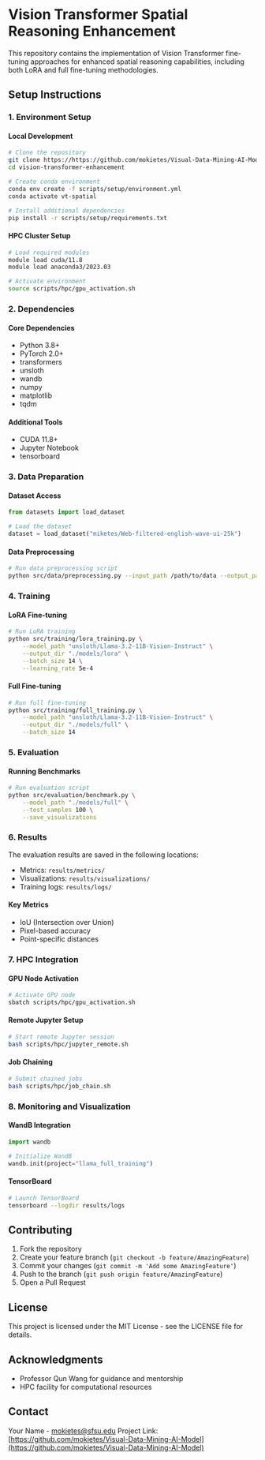 # Vision Transformer Spatial Reasoning Enhancement

This repository contains the implementation of Vision Transformer fine-tuning approaches for enhanced spatial reasoning capabilities, including both LoRA and full fine-tuning methodologies.

## Setup Instructions

### 1. Environment Setup

#### Local Development
```bash
# Clone the repository
git clone https://https://github.com/mokietes/Visual-Data-Mining-AI-Model.git
cd vision-transformer-enhancement

# Create conda environment
conda env create -f scripts/setup/environment.yml
conda activate vt-spatial

# Install additional dependencies
pip install -r scripts/setup/requirements.txt
```

#### HPC Cluster Setup
```bash
# Load required modules
module load cuda/11.8
module load anaconda3/2023.03

# Activate environment
source scripts/hpc/gpu_activation.sh
```

### 2. Dependencies

#### Core Dependencies
- Python 3.8+
- PyTorch 2.0+
- transformers
- unsloth
- wandb
- numpy
- matplotlib
- tqdm

#### Additional Tools
- CUDA 11.8+
- Jupyter Notebook
- tensorboard

### 3. Data Preparation

#### Dataset Access
```python
from datasets import load_dataset

# Load the dataset
dataset = load_dataset("miketes/Web-filtered-english-wave-ui-25k")
```

#### Data Preprocessing
```bash
# Run data preprocessing script
python src/data/preprocessing.py --input_path /path/to/data --output_path /path/to/processed
```

### 4. Training

#### LoRA Fine-tuning
```bash
# Run LoRA training
python src/training/lora_training.py \
    --model_path "unsloth/Llama-3.2-11B-Vision-Instruct" \
    --output_dir "./models/lora" \
    --batch_size 14 \
    --learning_rate 5e-4
```

#### Full Fine-tuning
```bash
# Run full fine-tuning
python src/training/full_training.py \
    --model_path "unsloth/Llama-3.2-11B-Vision-Instruct" \
    --output_dir "./models/full" \
    --batch_size 14
```

### 5. Evaluation

#### Running Benchmarks
```bash
# Run evaluation script
python src/evaluation/benchmark.py \
    --model_path "./models/full" \
    --test_samples 100 \
    --save_visualizations
```

### 6. Results

The evaluation results are saved in the following locations:
- Metrics: `results/metrics/`
- Visualizations: `results/visualizations/`
- Training logs: `results/logs/`

#### Key Metrics
- IoU (Intersection over Union)
- Pixel-based accuracy
- Point-specific distances

### 7. HPC Integration

#### GPU Node Activation
```bash
# Activate GPU node
sbatch scripts/hpc/gpu_activation.sh
```

#### Remote Jupyter Setup
```bash
# Start remote Jupyter session
bash scripts/hpc/jupyter_remote.sh
```

#### Job Chaining
```bash
# Submit chained jobs
bash scripts/hpc/job_chain.sh
```

### 8. Monitoring and Visualization

#### WandB Integration
```python
import wandb

# Initialize WandB
wandb.init(project="llama_full_training")
```

#### TensorBoard
```bash
# Launch TensorBoard
tensorboard --logdir results/logs
```

## Contributing

1. Fork the repository
2. Create your feature branch (`git checkout -b feature/AmazingFeature`)
3. Commit your changes (`git commit -m 'Add some AmazingFeature'`)
4. Push to the branch (`git push origin feature/AmazingFeature`)
5. Open a Pull Request

## License

This project is licensed under the MIT License - see the LICENSE file for details.

## Acknowledgments

- Professor Qun Wang for guidance and mentorship
- HPC facility for computational resources

## Contact

Your Name - mokietes@sfsu.edu
Project Link: [https://github.com/mokietes/Visual-Data-Mining-AI-Model](https://github.com/mokietes/Visual-Data-Mining-AI-Model)